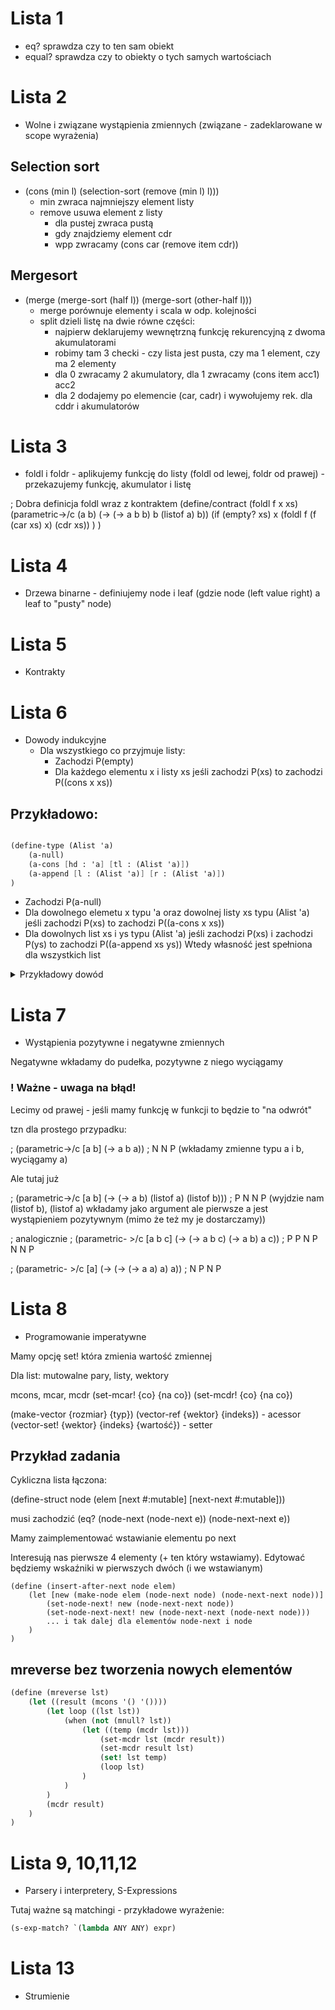# Lista 1

- eq? sprawdza czy to ten sam obiekt
- equal? sprawdza czy to obiekty o tych samych wartościach

# Lista 2

- Wolne i związane wystąpienia zmiennych (związane - zadeklarowane w scope wyrażenia)

## Selection sort
- (cons (min l) (selection-sort (remove (min l) l)))
    - min zwraca najmniejszy element listy
    - remove usuwa element z listy
        - dla pustej zwraca pustą
        - gdy znajdziemy element cdr
        - wpp zwracamy (cons car (remove item cdr))

## Mergesort
- (merge (merge-sort (half l)) (merge-sort (other-half l)))
    - merge porównuje elementy i scala w odp. kolejności
    - split dzieli listę na dwie równe części:
        - najpierw deklarujemy wewnętrzną funkcję rekurencyjną z dwoma akumulatorami
        - robimy tam 3 checki - czy lista jest pusta, czy ma 1 element, czy ma 2 elementy
        - dla 0 zwracamy 2 akumulatory, dla 1 zwracamy (cons item acc1) acc2
        - dla 2 dodajemy po elemencie (car, cadr) i wywołujemy rek. dla cddr i akumulatorów


# Lista 3

- foldl i foldr - aplikujemy funkcję do listy (foldl od lewej, foldr od prawej) - przekazujemy funkcję, akumulator i listę

; Dobra definicja foldl wraz z kontraktem
(define/contract (foldl f x xs)
    (parametric->/c (a b) (-> (-> a b b) b (listof a) b))
    (if (empty? xs)
        x
        (foldl f (f (car xs) x) (cdr xs))
    )
)

# Lista 4

- Drzewa binarne - definiujemy node i leaf (gdzie node (left value right) a leaf to "pusty" node)

# Lista 5

- Kontrakty

# Lista 6

- Dowody indukcyjne
    - Dla wszystkiego co przyjmuje listy:
        - Zachodzi P(empty)
        - Dla każdego elementu x i listy xs jeśli zachodzi P(xs) to zachodzi P((cons x xs))

## Przykładowo:

```scheme

(define-type (Alist 'a)
    (a-null)
    (a-cons [hd : 'a] [tl : (Alist 'a)])
    (a-append [l : (Alist 'a)] [r : (Alist 'a)])
)

```

- Zachodzi P(a-null)
- Dla dowolnego elemetu x typu 'a oraz dowolnej listy xs typu (Alist 'a) jeśli zachodzi P(xs) to zachodzi P((a-cons x xs))
- Dla dowolnych list xs i ys typu (Alist 'a) jeśli zachodzi P(xs) i zachodzi P(ys) to zachodzi P((a-append xs ys))
Wtedy własność jest spełniona dla wszystkich list

<details><summary>Przykładowy dowód</summary>

```scheme

(define (a-rev xs)
    (type-case (Alist 'a) xs
        [(a-null) (a-null)]
        [(a-cons x xs) (a-append (a-rev xs) (a-cons x (a-null)))]
        [(a-append l r) (a-append (a-rev r) (a-rev l))]))
        
(define (to-list xs)
    (type-case (Alist 'a) xs
        [(a-null) empty]
        [(a-cons x xs) (cons x (to-list xs))]
        [(a-append l r) (a-append (a-rev r) (a-rev l))]))
    
(define (reverse xs)
    (type-case (Listof 'a) xs
        [empty empty]
        [(cons x xs) (append (reverse xs) (list x))]))

```

```
Dla powyższej implementacji udowodnimy że zachodzi (to-list (a-rev xs)) === (reverse (to-list xs))

1) P((a-null))

Niech xs == (a-null)

L = (to-list (a-rev xs)) == (to-list (a-null)) == empty
P = (reverse (to-list xs)) == (reverse empty) == empty

L === P

2) P((a-cons x xs))

Weźmy dowolne x typu 'a i xs typu (Alist 'a) i załóżmy że zachodzi P(xs). Pokażemy że zachodzi P(a-cons x xs)

L = (to-list (a-rev (a-cons x xs))) == 
(to-list (a-append (a-rev xs) (a-cons x (a-null)))) == 
(append (to-list (a-rev xs) (to-list (a-cons x (a-null))))) ==
(append (reverse (to-list xs)) (cons x empty))

Lemat 1 - dla dowolnego x i dowolnej list xs zachodzi
(append (reverse xs)(cons x empty)) == (reverse (cons x xs))

P = (reverse (to-list (a-cons x xs))) ==
(reverse (cons x (to-list xs)))

Zauważamy ze (to-list xs) oblicza się do listy plaitowej, zatem możemy skorzytsrać z lematu 1 i otrzymujemy

L == (reverse (cons x (to-list xs))) == P


3) P((a-append xs ys))
Weźmy dowolne xs i ys typu (Alist 'a) i załóżmy że zachodzi P(xs) i zachodzi P(ys). Pokażemy że zachodzi P((a-append xs ys))

L = (to-list (a-rev (a-append xs ys))) ==
(to-list (a-append (a-rev ys) (a-rev xs))) ==
(append (to-list (a-rev ys)) (to-list (a-rev xs))) ==
(append (reverse (to-list ys)) (reverse (to-list xs)))

P = (reverse (to-list (a-append xs ys))) ==
(reverse (append (to-list xs) (to-list ys)))

Lemat 2: Dla dowolnych list xs, ys zachodzi 
(append (reverse xs) (reverse ys)) == (reverse (append ys xs))

Korzystając z lematu 2 otrzymujemy

L == (reverse (append (to-list xs) (to-list ys))) == P

Zatem własność P zachodzi dla wszystkich Alist

```

</details>

# Lista 7

- Wystąpienia pozytywne i negatywne zmiennych

Negatywne wkładamy do pudełka, pozytywne z niego wyciągamy

### ! Ważne - uwaga na błąd!
Lecimy od prawej - jeśli mamy funkcję w funkcji to będzie to "na odwrót"

tzn dla prostego przypadku:

; (parametric->/c [a b] (-> a b a))
;  N N P (wkładamy zmienne typu a i b, wyciągamy a)

Ale tutaj już

; (parametric->/c [a b] (-> (-> a b) (listof a) (listof b)))
; P N N P (wyjdzie nam (listof b), (listof a) wkładamy jako argument
ale pierwsze a jest wystąpieniem pozytywnym (mimo że też my je dostarczamy))

; analogicznie
; (parametric- >/c [a b c] (-> (-> a b c) (-> a b) a c))
; P P N P N N P

; (parametric- >/c [a] (-> (-> (-> a a) a) a))
; N P N P

# Lista 8

- Programowanie imperatywne

Mamy opcję set! która zmienia wartość zmiennej 

Dla list: mutowalne pary, listy, wektory

mcons, mcar, mcdr
(set-mcar! {co} {na co})
(set-mcdr! {co} {na co})

(make-vector {rozmiar} {typ})
(vector-ref {wektor} {indeks}) - acessor
(vector-set! {wektor} {indeks} {wartość}) - setter

## Przykład zadania

Cykliczna lista łączona:

(define-struct node (elem [next #:mutable] [next-next #:mutable]))

musi zachodzić (eq? (node-next (node-next e)) (node-next-next e))

Mamy zaimplementować wstawianie elementu po next

Interesują nas pierwsze 4 elementy (+ ten który wstawiamy). Edytować będziemy wskaźniki w pierwszych dwóch (i we wstawianym)

```
(define (insert-after-next node elem)
    (let [new (make-node elem (node-next node) (node-next-next node))]
        (set-node-next! new (node-next-next node))
        (set-node-next-next! new (node-next-next (node-next node)))
        ... i tak dalej dla elementów node-next i node
    )
)
```

## mreverse bez tworzenia nowych elementów

```scheme
(define (mreverse lst)
    (let ((result (mcons '() '())))
        (let loop ((lst lst))
            (when (not (mnull? lst))
                (let ((temp (mcdr lst)))
                    (set-mcdr lst (mcdr result))
                    (set-mcdr result lst)
                    (set! lst temp)
                    (loop lst)
                )
            )
        )
        (mcdr result)
    )
)
```

# Lista 9, 10,11,12

- Parsery i interpretery, S-Expressions

Tutaj ważne są matchingi - przykładowe wyrażenie:

```scheme
(s-exp-match? `(lambda ANY ANY) expr)
```


# Lista 13

- Strumienie